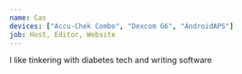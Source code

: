 ```yaml
---
name: Cas
devices: ["Accu-Chek Combo", "Dexcom G6", "AndroidAPS"]
job: Host, Editor, Website
---
```

I like tinkering with diabetes tech and writing software
